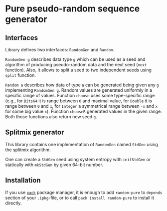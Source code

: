 <!-- idris
module README

import System.Random.Pure
import System.Random.Pure.StdGen
-->

# Pure pseudo-random sequence generator

## Interfaces

Library defines two interfaces: `RandomGen` and `Random`.

`RandomGen g` describes data type `g` which can be used as a seed and
algorithm of producing pseudo-random data and the next seed (`next` function).
Also, it allows to split a seed to two independent seeds using `split` function.

`Random a` describes how data of type `a` can be generated being given any `g` implementing `RandomGen g`.
Random values are generated uniformly in a specific range of values.
Function `choose` uses some type-specific range (e.g., for `Bits64` it is range between `0` and maximal value,
for `Double` it is range between `0` and `1`, for `Integer` a symmetrical range between `-x` and `x` for some big value `x`).
Function `chooseR` generated values in the given range.
Both those functions also return new seed `g`.

## Splitmix generator

This library contains one implementation of `RandomGen` named `StdGen` using the splitmix algorithm.

One can create a `StdGen` seed using system entropy with `initStdGen` or statically with `mkStdGen` by given 64-bit number.

## Installation

If you use [`pack`](https://github.com/stefan-hoeck/idris2-pack/) package manager,
it is enough to add `random-pure` to `depends` section
of your `.ipkg`-file, or to call `pack install random-pure` to install it directly.
